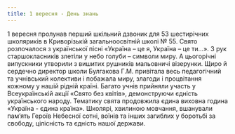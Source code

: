 ```yaml
---
title: 1 вересня - День знань
---
```


1 вересня пролунав перший шкільний дзвоник для 53 шестирічних школяриків в Криворізькій загальноосвітній школі № 55. Свято розпочалося з української пісні «Україна – це я, Україна – це ти…». З рук старшокласників злетіли у небо голуби – символи миру. А цьогорічні випускники утворили з вишитих рушників мальовничі візерунки. Щиро й сердечно директор школи Булгакова Г.М. привітала весь педагогічний та учнівський колективи і побажала миру, злагоди і процвітання кожному у нашій рідній країні. Багато учнів прийняли участь у Всеукраїнській акції «Свято без квітів», демонструючи єдність українського народу. Тематику свята продовжила єдина виховна година «Україна - єдина країна». Школярі, хвилиною мовчання, вшанували пам’ять Героїв Небесної сотні, воїнів та інших загиблих у боротьбі за свободу, цілісність та єдність нашої держави.

<slideshow id="_/72157646825932864" />

